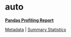 # auto

[**Pandas Profiling Report**](https://epistasislab.github.io/penn-ml-benchmarks/profile/auto.html)

[Metadata](metadata.yaml) | [Summary Statistics](summary_stats.tsv)

